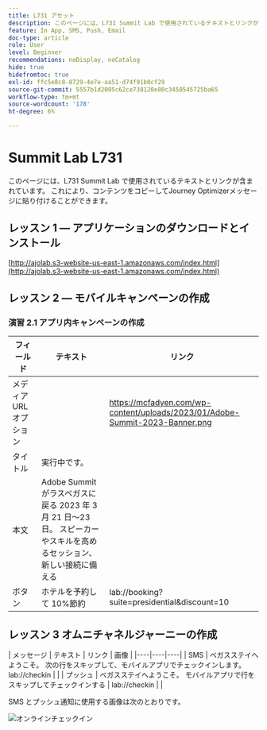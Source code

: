 ```yaml
---
title: L731 アセット
description: このページには、L731 Summit Lab で使用されているテキストとリンクが含まれています。
feature: In App, SMS, Push, Email
doc-type: article
role: User
level: Beginner
recommendations: noDisplay, noCatalog
hide: true
hidefromtoc: true
exl-id: ffc5e8c8-8729-4e7e-aa51-d74f91b0cf29
source-git-commit: 5557b1d2005c62ce738120e80c3450545725ba65
workflow-type: tm+mt
source-wordcount: '178'
ht-degree: 6%

---
```


# Summit Lab L731

このページには、L731 Summit Lab で使用されているテキストとリンクが含まれています。 これにより、コンテンツをコピーしてJourney Optimizerメッセージに貼り付けることができます。

## レッスン 1 — アプリケーションのダウンロードとインストール

[http://ajolab.s3-website-us-east-1.amazonaws.com/index.html](http://ajolab.s3-website-us-east-1.amazonaws.com/index.html)

## レッスン 2 — モバイルキャンペーンの作成

### 演習 2.1 アプリ内キャンペーンの作成

| フィールド | テキスト | リンク |
|----|----|----|
| メディア URL オプション |  | https://mcfadyen.com/wp-content/uploads/2023/01/Adobe-Summit-2023-Banner.png |
| タイトル | 実行中です。 |  |
| 本文 | Adobe Summitがラスベガスに戻る 2023 年 3 月 21 日～23 日。 スピーカーやスキルを高めるセッション、新しい接続に備える |  |
| ボタン | ホテルを予約して 10%節約 | lab://booking?suite=presidential&amp;discount=10 |


## レッスン 3 オムニチャネルジャーニーの作成

| メッセージ | テキスト | リンク | 画像 |
|----|----|----|
| SMS | ベガスステイへようこそ。 次の行をスキップして、モバイルアプリでチェックインします。lab://checkin |  |
| プッシュ | ベガスステイへようこそ。 モバイルアプリで行をスキップしてチェックインする | lab://checkin |  |


SMS とプッシュ通知に使用する画像は次のとおりです。

![オンラインチェックイン](/help/assets/vegas_online_check_in.jpeg)
